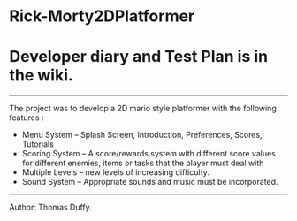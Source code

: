# Rick-Morty2DPlatformer

# Developer diary and Test Plan is in the wiki.

------

The project was to develop a 2D mario style platformer with the following features :

- Menu System – Splash Screen, Introduction, Preferences, Scores, Tutorials
- Scoring System – A score/rewards system with different score values for different enemies,
items or tasks that the player must deal with
- Multiple Levels – new levels of increasing difficulty. 
- Sound System – Appropriate sounds and music must be incorporated. 

------
Author: Thomas Duffy.
